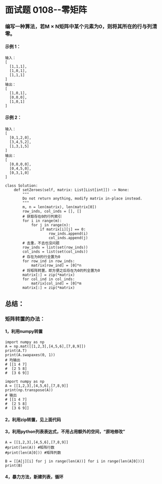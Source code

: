 # 面试题 0108--零矩阵

### 编写一种算法，若M × N矩阵中某个元素为0，则将其所在的行与列清零。

#### 示例 1：

```
输入：
[
  [1,1,1],
  [1,0,1],
  [1,1,1]
]
输出：
[
  [1,0,1],
  [0,0,0],
  [1,0,1]
]
```

#### 示例 2：

```
输入：
[
  [0,1,2,0],
  [3,4,5,2],
  [1,3,1,5]
]
输出：
[
  [0,0,0,0],
  [0,4,5,0],
  [0,3,1,0]
]
```

```
class Solution:
    def setZeroes(self, matrix: List[List[int]]) -> None:
        """
        Do not return anything, modify matrix in-place instead.
        """
        m, n = len(matrix), len(matrix[0])
        row_inds, col_inds = [], []
        # 获取存在0的行列索引
        for i in range(m):
            for j in range(n):
                if matrix[i][j] == 0:
                    row_inds.append(i)
                    col_inds.append(j)
        # 去重，不去也没问题
        row_inds = list(set(row_inds))
        col_inds = list(set(col_inds))
        # 存在为0的行全置为0
        for row_ind in row_inds:
            matrix[row_ind] = [0]*n
        # 将矩阵转置，即方便之后存在为0的列全置为0
        matrix[:] = zip(*matrix)
        for col_ind in col_inds:
            matrix[col_ind] = [0]*m
        matrix[:] = zip(*matrix)
```

## 总结：

### 矩阵转置的办法：

#### 1，利用numpy转置

```
import numpy as np
A = np.mat([[1,2,3],[4,5,6],[7,8,9]])
print(A.T)
print(A.swapaxes(0, 1))
# 均输出
# [[1 4 7]
#  [2 5 8]
#  [3 6 9]]

import numpy as np
A = [[1,2,3],[4,5,6],[7,8,9]]
print(np.transpose(A))
# 输出
# [[1 4 7]
#  [2 5 8]
#  [3 6 9]]
```



#### 2，利用zip转置，见上面代码

#### 3，利用python列表表达式，不用占用额外的空间，“原地修改”

```
A = [[1,2,3],[4,5,6],[7,8,9]]
#print(len(A)) #矩阵行数
#print(len(A[0])) #矩阵列数

B = [[A[j][i] for j in range(len(A))] for i in range(len(A[0]))]
print(B)
```



#### 4，暴力方法，新建列表，循环



